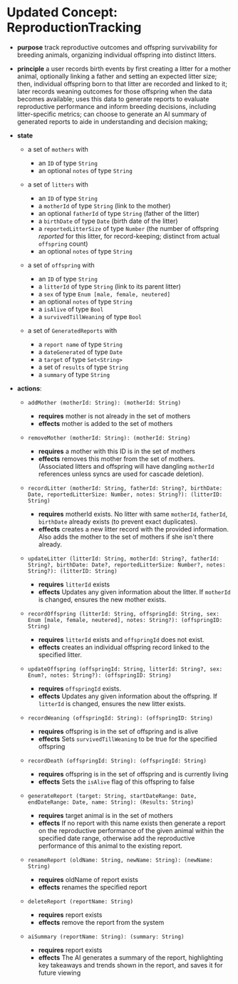 # Updated Concept: ReproductionTracking

*   **purpose** track reproductive outcomes and offspring survivability for breeding animals, organizing individual offspring into distinct litters.

*   **principle**
    a user records birth events by first creating a litter for a mother animal, optionally linking a father and setting an expected litter size;
    then, individual offspring born to that litter are recorded and linked to it;
    later records weaning outcomes for those offspring when the data becomes available;
    uses this data to generate reports to evaluate reproductive performance and inform breeding decisions, including litter-specific metrics;
    can choose to generate an AI summary of generated reports to aide in understanding and decision making;

*   **state**
    *   a set of `mothers` with
        *   an `ID` of type `String`
        *   an optional `notes` of type `String`

    *   a set of `litters` with
        *   an `ID` of type `String`
        *   a `motherId` of type `String` (link to the mother)
        *   an optional `fatherId` of type `String` (father of the litter)
        *   a `birthDate` of type `Date` (birth date of the litter)
        *   a `reportedLitterSize` of type `Number` (the number of offspring *reported* for this litter, for record-keeping; distinct from actual `offspring` count)
        *   an optional `notes` of type `String`

    *   a set of `offspring` with
        *   an `ID` of type `String`
        *   a `litterId` of type `String` (link to its parent litter)
        *   a `sex` of type `Enum [male, female, neutered]`
        *   an optional `notes` of type `String`
        *   a `isAlive` of type `Bool`
        *   a `survivedTillWeaning` of type `Bool`

    *   a set of `GeneratedReports` with
        *   a `report name` of type `String`
        *   a `dateGenerated` of type `Date`
        *   a `target` of type `Set<String>`
        *   a set of `results` of type `String`
        *   a `summary` of type `String`

*   **actions**:
    *   `addMother (motherId: String): (motherId: String)`
        *   **requires** mother is not already in the set of mothers
        *   **effects** mother is added to the set of mothers

    *   `removeMother (motherId: String): (motherId: String)`
        *   **requires** a mother with this ID is in the set of mothers
        *   **effects** removes this mother from the set of mothers. (Associated litters and offspring will have dangling `motherId` references unless syncs are used for cascade deletion).

    *   `recordLitter (motherId: String, fatherId: String?, birthDate: Date, reportedLitterSize: Number, notes: String?): (litterID: String)`
        *   **requires** motherId exists. No litter with same `motherId`, `fatherId`, `birthDate` already exists (to prevent exact duplicates).
        *   **effects** creates a new litter record with the provided information. Also adds the mother to the set of mothers if she isn't there already.

    *   `updateLitter (litterId: String, motherId: String?, fatherId: String?, birthDate: Date?, reportedLitterSize: Number?, notes: String?): (litterID: String)`
        *   **requires** `litterId` exists
        *   **effects** Updates any given information about the litter. If `motherId` is changed, ensures the new mother exists.

    *   `recordOffspring (litterId: String, offspringId: String, sex: Enum [male, female, neutered], notes: String?): (offspringID: String)`
        *   **requires** `litterId` exists and `offspringId` does not exist.
        *   **effects** creates an individual offspring record linked to the specified litter.

    *   `updateOffspring (offspringId: String, litterId: String?, sex: Enum?, notes: String?): (offspringID: String)`
        *   **requires** `offspringId` exists.
        *   **effects** Updates any given information about the offspring. If `litterId` is changed, ensures the new litter exists.

    *   `recordWeaning (offspringId: String): (offspringID: String)`
        *   **requires** offspring is in the set of offspring and is alive
        *   **effects** Sets `survivedTillWeaning` to be true for the specified offspring

    *   `recordDeath (offspringId: String): (offspringId: String)`
        *   **requires** offspring is in the set of offspring and is currently living
        *   **effects** Sets the `isAlive` flag of this offspring to false

    *   `generateReport (target: String, startDateRange: Date, endDateRange: Date, name: String): (Results: String)`
        *   **requires** target animal is in the set of mothers
        *   **effects** If no report with this name exists then generate a report on the reproductive performance of the given animal within the specified date range, otherwise add the reproductive performance of this animal to the existing report.

    *   `renameReport (oldName: String, newName: String): (newName: String)`
        *   **requires** oldName of report exists
        *   **effects** renames the specified report

    *   `deleteReport (reportName: String)`
        *   **requires** report exists
        *   **effects** remove the report from the system

    *   `aiSummary (reportName: String): (summary: String)`
        *   **requires** report exists
        *   **effects** The AI generates a summary of the report, highlighting key takeaways and trends shown in the report, and saves it for future viewing